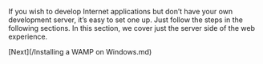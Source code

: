 If you wish to develop Internet applications but don’t have your own development server, it’s easy to set one up. Just follow the 
steps in the following sections.  In this section, we cover just the server side of the web experience.

[Next](/Installing a WAMP on Windows.md)
